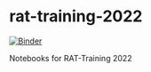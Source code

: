 # rat-training-2022
[![Binder](https://mybinder.org/badge_logo.svg)](https://mybinder.org/v2/gh/DavidChoi76/rat-training-2022.git/HEAD)

Notebooks for RAT-Training 2022

